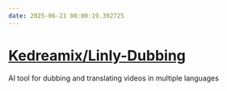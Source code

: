 ```yaml
---
date: 2025-06-21 08:00:19.392725
---
```


# [Kedreamix/Linly-Dubbing](https://github.com/Kedreamix/Linly-Dubbing)

AI tool for dubbing and translating videos in multiple languages